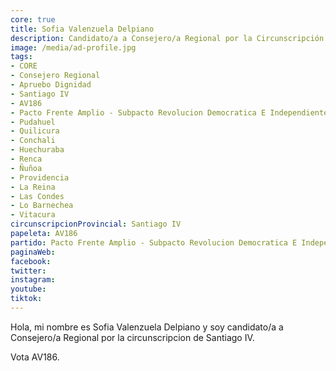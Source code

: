 ```yaml
---
core: true
title: Sofia Valenzuela Delpiano
description: Candidato/a a Consejero/a Regional por la Circunscripción de Santiago IV
image: /media/ad-profile.jpg
tags:
- CORE
- Consejero Regional
- Apruebo Dignidad
- Santiago IV
- AV186
- Pacto Frente Amplio - Subpacto Revolucion Democratica E Independientes - Revolucion Democratica
- Pudahuel
- Quilicura
- Conchali
- Huechuraba
- Renca
- Ñuñoa
- Providencia
- La Reina
- Las Condes
- Lo Barnechea
- Vitacura
circunscripcionProvincial: Santiago IV
papeleta: AV186
partido: Pacto Frente Amplio - Subpacto Revolucion Democratica E Independientes - Revolucion Democratica
paginaWeb:
facebook:
twitter:
instagram:
youtube:
tiktok:
---
```

Hola, mi nombre es Sofia Valenzuela Delpiano y soy candidato/a a Consejero/a Regional por la circunscripcion de Santiago IV.

Vota AV186.